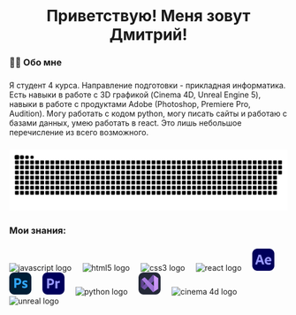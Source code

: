 <br clear="both">

<h1 align="center">Приветствую! Меня зовут Дмитрий!</h1>


###

<h3 align="left">👩‍💻  Обо мне</h3>

###

<p align="left">Я студент 4 курса. Направление подготовки - прикладная информатика. Есть навыки в работе с 3D графикой (Cinema 4D, Unreal Engine 5), навыки в работе с продуктами Adobe (Photoshop, Premiere Pro, Audition). Могу работать с кодом python, могу писать сайты и работаю с базами данных, умею работать в react. Это лишь небольшое перечисление из всего возможного. </p>

###

<p align="center">
 <img width="600" src="assets/snake.svg" alt="snake"/>
</p>

###

<h3 align="left">Мои знания:</h3>

###

<div align="left">
  <img src="https://cdn.jsdelivr.net/gh/devicons/devicon/icons/javascript/javascript-original.svg" height="40" alt="javascript logo"  />
  <img width="12" />
  <img src="https://cdn.jsdelivr.net/gh/devicons/devicon/icons/html5/html5-original.svg" height="40" alt="html5 logo"  />
  <img width="12" />
  <img src="https://cdn.jsdelivr.net/gh/devicons/devicon/icons/css3/css3-original.svg" height="40" alt="css3 logo"  />
  <img width="12" />
  <img src="https://cdn.jsdelivr.net/gh/devicons/devicon/icons/react/react-original.svg" height="40" alt="react logo"  />
  <img width="12" />
  <img src="https://github.com/tandpfun/skill-icons/blob/main/icons/AfterEffects.svg" height="40" alt="AU logo"  />
  <img width="12" />
  <img src="https://github.com/tandpfun/skill-icons/blob/main/icons/Photoshop.svg" height="40" alt="photoshop logo"  />
  <img width="12" />
  <img src="https://github.com/tandpfun/skill-icons/blob/main/icons/Premiere.svg" height="40" alt="premiere logo"  />
  <img width="12" />
  <img src="https://skillicons.dev/icons?i=py" height="40" alt="python logo"  />
  <img width="12" />
  <img src="https://github.com/tandpfun/skill-icons/raw/main/icons/VisualStudio-Dark.svg" height="40" alt="vs logo"  />
  <img width="12" />
  <img src="https://messcellany.com/wp-content/uploads/elementor/thumbs/Cinema-4D-Logo-q7wdox7mo7y9tmmoyiuk430uxjracbs160joog2x4w.png" height="40" alt="cinema 4d logo"  />
  <img width="12" />
  <img src="https://www.pngkey.com/png/detail/275-2752575_ue4-logo-unreal-engine-logo-png.png" height="40" alt="unreal logo"  />
  <img width="12" />
</div>

###
